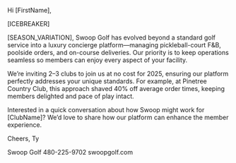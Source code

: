 Hi [FirstName],

[ICEBREAKER]

[SEASON_VARIATION], Swoop Golf has evolved beyond a standard golf service into a luxury concierge platform—managing pickleball-court F&B, poolside orders, and on-course deliveries. Our priority is to keep operations seamless so members can enjoy every aspect of your facility.

We’re inviting 2–3 clubs to join us at no cost for 2025, ensuring our platform perfectly addresses your unique standards. For example, at Pinetree Country Club, this approach shaved 40% off average order times, keeping members delighted and pace of play intact.

Interested in a quick conversation about how Swoop might work for [ClubName]? We’d love to share how our platform can enhance the member experience.

Cheers,
Ty

Swoop Golf
480-225-9702
swoopgolf.com
